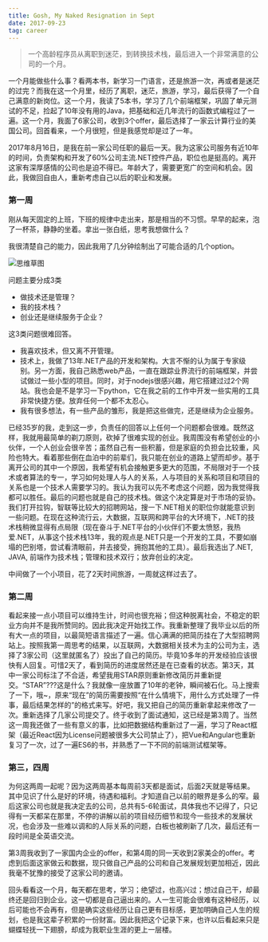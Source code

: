 ```yaml
---
title: Gosh, My Naked Resignation in Sept
date: 2017-09-23
tag: career
---
```


> 一个高龄程序员从离职到迷茫，到转换技术栈，最后进入一个非常满意的公司的一个月。

一个月能做些什么事？看两本书，新学习一门语言，还是旅游一次，再或者是迷茫的过完？而我在这一个月里，经历了离职，迷茫，旅游，学习，最后获得了一个自己满意的新岗位。这一个月，我读了5本书，学习了几个前端框架，巩固了单元测试的不足，捡起了10年没有用的Java，把基础和近几年流行的函数式编程过了一遍。这一个月，我面了6家公司，收到3个offer，最后选择了一家云计算行业的美国公司。回首看来，一个月很短，但是我感觉却是过了一年。

2017年8月16日，是我在前一家公司任职的最后一天。我为这家公司服务有近10年的时间，负责架构和开发了60%公司主流.NET控件产品，职位也是挺高的。离开这家有深厚感情的公司也是迫不得已。年龄大了，需要更宽广的空间和机会。因此，我做回自由人，重新考虑自己以后的职业和发展。

### 第一周
刚从每天固定的上班，下班的规律中走出来，那是相当的不习惯。早早的起来，泡了一杯茶，静静的坐着。拿出一张白纸，思考我想做什么？

我很清楚自己的能力，因此我用了几分钟绘制出了可能合适的几个option。

![思维草图](/fancybox/posts/what-i-have-done-in-sep-2.jpg)

问题主要分成3类
- 做技术还是管理？
- 我的技术栈？
- 创业还是继续服务于企业？

这3类问题很难回答。
- 我喜欢技术，但又离不开管理。
- 技术上，我做了13年.NET产品的开发和架构。大言不惭的认为属于专家级别。另一方面，我自己熟悉web产品，一直在跟踪业界流行的前端框架，并尝试做过一些小型的项目。同时，对于nodejs很感兴趣，用它搭建过过2个网站。我也会是不是学习一下python，它在我之前的工作中开发一些实用的工具非常快捷方便。放弃任何一个都不太忍心。
- 我有很多想法，有一些产品的雏形，我是把这些做完，还是继续为企业服务。

已经35岁的我，走到这一步，负责任的回答以上任何一个问题都会很难。既然这样，我就用最简单的剃刀原则，砍掉了很难实现的创业。我周围没有希望创业的小伙伴，一个人创业会很辛苦；虽然自己有一些积蓄，但是家庭的负担会比较重，风险也特大。看着那些倒在血泊中的前辈们，我只能在创业的道路上望而却步。基于离开公司的其中一个原因，我希望有机会接触更多更大的范围，不局限对于一个技术或者算法的专一，学习如何处理人与人的关系，人与项目的关系和项目和项目的关系也是一个技术人需要学习的。我认为我可以先不考虑这个问题，因为我觉得我都可以胜任。最后的问题也就是自己的技术栈。做这个决定算是对于市场的妥协。我们打开拉钩，智联等比较大的招聘网站，搜一下.NET相关的职位你就能意识到一些问题。在现在这种流行云，大数据，互联网和跨平台的大环境下，.NET的技术栈稍微显得有点局限（现在奋斗于.NET平台的小伙伴们不要太愤怒，我热爱.NET，从事这个技术栈13年，我的观点是.NET只是一个开发的工具，不要如崩塌的巴别塔，尝试看清眼前，并去接受，拥抱其他的工具）。最后我选出了.NET, JAVA, 前端作为技术栈；管理和技术双行；放弃创业的决定。

中间做了一个小项目，花了2天时间旅游，一周就这样过去了。

### 第二周
看起来接一点小项目可以维持生计，时间也很充裕；但这种脱离社会，不稳定的职业方向并不是我所赞同的。因此我决定开始找工作。我重新整理了我毕业以后的所有大一点的项目，以最简短语言描述了一遍。信心满满的把简历挂在了大型招聘网站上。按照我第一周思考的结果，以互联网，大数据相关技术为主的公司为主，选择了3家公司（这里就匿名了）投出了自己的简历。毕竟10多年的开发经验应该很快有人回复。可惜2天了，看到简历的进度居然还是在已查看的状态。第3天，其中一家公司标注了不合适，希望我用STAR原则重新修改简历并重新提交。“STAR”???这是什么？我就像一座放置了10年的老钟，瞬间被石化。马上搜索了一下，哦~，原来“现在”的简历需要按照“在什么情境下，用什么方式处理了一件事，最后结果怎样的”的格式来写。好吧，我又把自己的简历重新拿起来修改了一次。重新选择了几家公司提交了。终于收到了面试通知，这已经是第3周了。当然这一周我还做了一些有意义的事，比如把数据结构重新过了一遍，学习了React框架（最近React因为License问题被很多大公司禁止了），把Vue和Angular也重新复习了一次，过了一遍ES6的书，并熟悉了一下不同的前端测试框架等。

### 第三，四周
为何这两周一起呢？因为这两周基本每周前3天都是面试，后面2天就是等结果。其中见识了什么是好的环境，待遇和福利。才知道自己以前的眼界是多么的窄。最后这家公司也就是我决定去的公司，总共有5-6轮面试，具体我也不记得了，只记得有一天都呆在那里，不停的讲解以前的项目经历细节和现今一些技术的发展状况，也会涉及一些难以调和的人际关系的问题，白板也被刷新了几次，最后还有一段时间是全英语交流。

第3周我收到了一家国内企业的offer，和第4周的同一天收到2家美企的offer。考虑到后面这家做云和数据，现只做自己产品的公司和自己发展规划更加相近，因此我毫不犹豫的接受了这家公司的邀请。

回头看看这一个月，每天都在思考，学习；绝望过，也高兴过；想过自己干，却最终还是回归到企业。这一切都是自己逼出来的。人一生可能会很难有这种经历，以后可能也不会再有，但是确实这些经历让自己更有目标感，更加明确自己人生的规划，也是我这辈子积累的一份财富。因此我把这个记录下来，也许以后看起来只是蝴蝶轻抚一下翅膀，却成为我职业生涯的更上一层楼。
